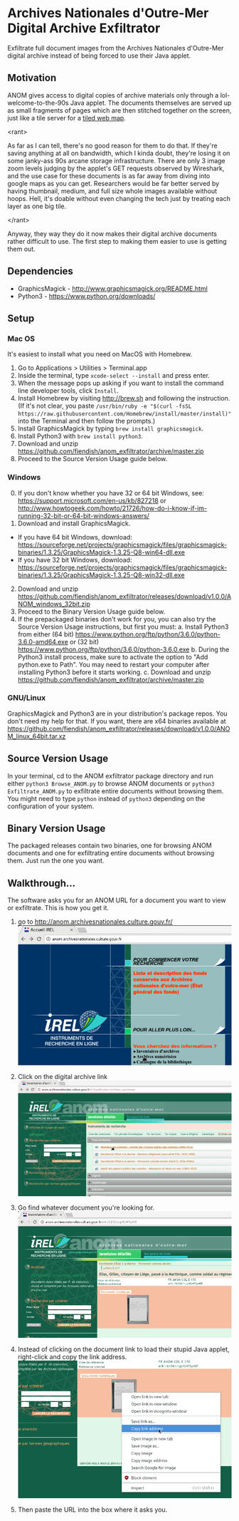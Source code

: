 # Archives Nationales d'Outre-Mer Digital Archive Exfiltrator
Exfiltrate full document images from the Archives Nationales d'Outre-Mer digital archive instead of being forced to use their Java applet.

## Motivation
ANOM gives access to digital copies of archive materials only through a lol-welcome-to-the-90s Java applet. The documents themselves are served up as small fragments of pages which are then stitched together on the screen, just like a tile server for a [tiled web map](https://en.wikipedia.org/wiki/Tiled_web_map). 

\<rant\>

As far as I can tell, there's no good reason for them to do that. If they're saving anything at all on bandwidth, which I kinda doubt, they're losing it on some janky-ass 90s arcane storage infrastructure. There are only 3 image zoom levels judging by the applet's GET requests observed by Wireshark, and the use case for these documents is as far away from diving into google maps as you can get. Researchers would be far better served by having thumbnail, medium, and full size whole images available without hoops. Hell, it's doable without even changing the tech just by treating each layer as one big tile.

\</rant\>

Anyway, they way they do it now makes their digital archive documents rather difficult to use.
The first step to making them easier to use is getting them out.

## Dependencies
* GraphicsMagick - http://www.graphicsmagick.org/README.html
* Python3 - https://www.python.org/downloads/

## Setup
### Mac OS
It's easiest to install what you need on MacOS with Homebrew.

1. Go to Applications > Utilities > Terminal.app
2. Inside the terminal, type `xcode-select --install` and press enter.
3. When the message pops up asking if you want to install the command line developer tools, click `Install`.
4. Install Homebrew by visiting http://brew.sh and following the instruction. (If it's not clear, you paste `/usr/bin/ruby -e "$(curl -fsSL https://raw.githubusercontent.com/Homebrew/install/master/install)"` into the Terminal and then follow the prompts.)
4. Install GraphicsMagick by typing `brew install graphicsmagick`.
5. Install Python3 with `brew install python3`.
6. Download and unzip https://github.com/fiendish/anom_exfiltrator/archive/master.zip
7. Proceed to the Source Version Usage guide below.

### Windows
0. If you don't know whether you have 32 or 64 bit Windows, see: https://support.microsoft.com/en-us/kb/827218 or http://www.howtogeek.com/howto/21726/how-do-i-know-if-im-running-32-bit-or-64-bit-windows-answers/
1. Download and install GraphicsMagick. 
  - If you have 64 bit Windows, download: https://sourceforge.net/projects/graphicsmagick/files/graphicsmagick-binaries/1.3.25/GraphicsMagick-1.3.25-Q8-win64-dll.exe
  - If you have 32 bit Windows, download: https://sourceforge.net/projects/graphicsmagick/files/graphicsmagick-binaries/1.3.25/GraphicsMagick-1.3.25-Q8-win32-dll.exe
2. Download and unzip https://github.com/fiendish/anom_exfiltrator/releases/download/v1.0.0/ANOM_windows_32bit.zip
3. Proceed to the Binary Version Usage guide below.
4. If the prepackaged binaries don't work for you, you can also try the Source Version Usage instructions, but first you must:
  a. Install Python3 from either (64 bit) https://www.python.org/ftp/python/3.6.0/python-3.6.0-amd64.exe or (32 bit) https://www.python.org/ftp/python/3.6.0/python-3.6.0.exe
  b. During the Python3 install process, make sure to activate the option to "Add python.exe to Path". You may need to restart your computer after installing Python3 before it starts working.
  c. Download and unzip https://github.com/fiendish/anom_exfiltrator/archive/master.zip

### GNU/Linux
GraphicsMagick and Python3 are in your distribution's package repos. You don't need my help for that.
If you want, there are x64 binaries available at https://github.com/fiendish/anom_exfiltrator/releases/download/v1.0.0/ANOM_linux_64bit.tar.xz

## Source Version Usage
In your terminal, cd to the ANOM exfiltrator package directory and run either `python3 Browse_ANOM.py` to browse ANOM documents or `python3 Exfiltrate_ANOM.py` to exfiltrate entire documents without browsing them. You might need to type `python` instead of `python3` depending on the configuration of your system.

## Binary Version Usage
The packaged releases contain two binaries, one for browsing ANOM documents and one for exfiltrating entire documents without browsing them. Just run the one you want.

## Walkthrough...
The software asks you for an ANOM URL for a document you want to view or exfiltrate. This is how you get it.

1. go to http://anom.archivesnationales.culture.gouv.fr/
![ANOM front page](screenshots/screen1.png)

2. Click on the digital archive link
![digital archive](screenshots/screen2.png)

3. Go find whatever document you're looking for.
![example document](screenshots/screen3.png)

4. Instead of clicking on the document link to load their stupid Java applet, right-click and copy the link address.
![copy the link url](screenshots/screen4.png)

5. Then paste the URL into the box where it asks you.
